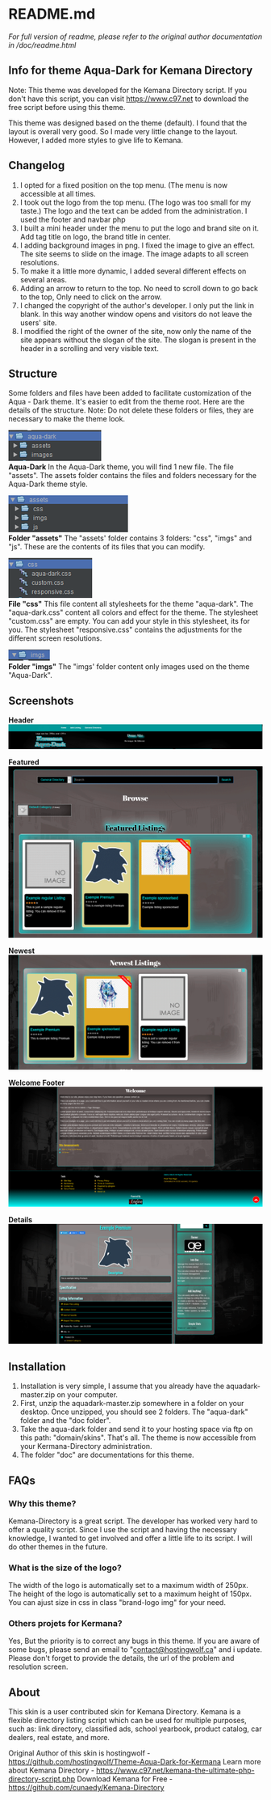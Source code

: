 # README.md

_For full version of readme, please refer to the original author documentation in /doc/readme.html_

## Info for theme Aqua-Dark for Kemana Directory
Note: This theme was developed for the Kemana Directory script. If you don't have this script,
you can visit https://www.c97.net to download the free script before using this theme.

This theme was designed based on the theme (default). I found that the layout is overall very good.
So I made very little change to the layout. However, I added more styles to give life to Kemana.

## Changelog
1. I opted for a fixed position on the top menu. (The menu is now accessible at all times.
2. I took out the logo from the top menu. (The logo was too small for my taste.) The logo and the text can be added from the administration. I used the footer and navbar php
3. I built a mini header under the menu to put the logo and brand site on it. Add tag title on logo, the brand title in center.
4. I adding background images in png. I fixed the image to give an effect. The site seems to slide on the image. The image adapts to all screen resolutions.
5. To make it a little more dynamic, I added several different effects on several areas.
6. Adding an arrow to return to the top. No need to scroll down to go back to the top, Only need to click on the arrow.
7. I changed the copyright of the author's developer. I only put the link in blank. In this way another window opens and visitors do not leave the users' site.
8. I modified the right of the owner of the site, now only the name of the site appears without the slogan of the site.
The slogan is present in the header in a scrolling and very visible text.

## Structure
Some folders and files have been added to facilitate customization of the Aqua - Dark theme. It's easier to edit from the theme root. Here are the details of the structure.
Note: Do not delete these folders or files, they are necessary to make the theme look.

![image](doc/assets/imgs/aquadark.PNG)  
**Aqua-Dark**
In the Aqua-Dark theme, you will find 1 new file. The file "assets".
The assets folder contains the files and folders necessary for the Aqua-Dark theme style.

![image](doc/assets/imgs/assets.PNG)  
**Folder "assets"**
The "assets' folder contains 3 folders: "css", "imgs" and "js". These are the contents of its files that you can modify.

![image](doc/assets/imgs/css.PNG)  
**File "css"**
This file content all stylesheets for the theme "aqua-dark". The "aqua-dark.css" content all colors and effect for the theme.
The stylesheet "custom.css" are empty. You can add your style in this stylesheet, its for you.
The stylesheet "responsive.css" contains the adjustments for the different screen resolutions.

![image](doc/assets/imgs/imgs.PNG)  
**Folder "imgs"**
The "imgs' folder content only images used on the theme "Aqua-Dark".

## Screenshots
**Header**
![image](doc/assets/imgs/header.PNG)  

**Featured**
![image](doc/assets/imgs/featured.PNG)  

**Newest**
![image](doc/assets/imgs/newest.PNG)  

**Welcome Footer**
![image](doc/assets/imgs/welcomeandfooter.PNG)  

**Details**
![image](doc/assets/imgs/details.PNG)  

## Installation
1. Installation is very simple, I assume that you already have the aquadark-master.zip on your computer.
2. First, unzip the aquadark-master.zip somewhere in a folder on your desktop. Once unzipped, you should see 2 folders.
The "aqua-dark" folder and the "doc folder".
3. Take the aqua-dark folder and send it to your hosting space via ftp on this path: "domain/skins". That's all. The theme is now accessible from your Kermana-Directory administration.
4. The folder "doc" are documentations for this theme.

## FAQs

### Why this theme?
Kemana-Directory is a great script. The developer has worked very hard to offer a quality script.
Since I use the script and having the necessary knowledge, I wanted to get involved and offer a little life to its script.
I will do other themes in the future.

### What is the size of the logo?
The width of the logo is automatically set to a maximum width of 250px.
The height of the logo is automatically set to a maximum height of 150px.
You can ajust size in css in class "brand-logo img" for your need.

### Others projets for Kermana?
Yes, But the priority is to correct any bugs in this theme.
If you are aware of some bugs, please send an email to "contact@hostingwolf.ca" and i update.
Please don't forget to provide the details, the url of the problem and resolution screen.

## About
This skin is a user contributed skin for Kemana Directory. Kemana is a flexible directory listing script which can be used for multiple purposes, such as: link directory, classified ads, school yearbook, product catalog, car dealers, real estate, and more.

Original Author of this skin is hostingwolf - https://github.com/hostingwolf/Theme-Aqua-Dark-for-Kermana
Learn more about Kemana Directory - https://www.c97.net/kemana-the-ultimate-php-directory-script.php
Download Kemana for Free - https://github.com/cunaedy/Kemana-Directory
